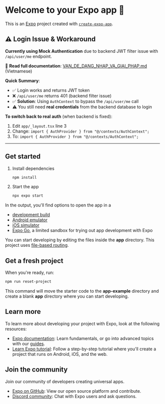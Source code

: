 # Welcome to your Expo app 👋

This is an [Expo](https://expo.dev) project created with [`create-expo-app`](https://www.npmjs.com/package/create-expo-app).

## ⚠️ Login Issue & Workaround

**Currently using Mock Authentication** due to backend JWT filter issue with `/api/user/me` endpoint.

📖 **Read full documentation**: [VAN_DE_DANG_NHAP_VA_GIAI_PHAP.md](./VAN_DE_DANG_NHAP_VA_GIAI_PHAP.md) (Vietnamese)

**Quick Summary**:

- ✅ Login works and returns JWT token
- ❌ `/api/user/me` returns 401 (backend filter issue)
- ✅ **Solution**: Using `AuthContext` to bypass the `/api/user/me` call
- ⚠️ You still need **real credentials** from the backend database to login

**To switch back to real auth** (when backend is fixed):

1. Edit `app/_layout.tsx` line 3
2. Change: `import { AuthProvider } from "@/contexts/AuthContext";`
3. To: `import { AuthProvider } from "@/contexts/AuthContext";`

---

## Get started

1. Install dependencies

   ```bash
   npm install
   ```

2. Start the app

   ```bash
   npx expo start
   ```

In the output, you'll find options to open the app in a

- [development build](https://docs.expo.dev/develop/development-builds/introduction/)
- [Android emulator](https://docs.expo.dev/workflow/android-studio-emulator/)
- [iOS simulator](https://docs.expo.dev/workflow/ios-simulator/)
- [Expo Go](https://expo.dev/go), a limited sandbox for trying out app development with Expo

You can start developing by editing the files inside the **app** directory. This project uses [file-based routing](https://docs.expo.dev/router/introduction).

## Get a fresh project

When you're ready, run:

```bash
npm run reset-project
```

This command will move the starter code to the **app-example** directory and create a blank **app** directory where you can start developing.

## Learn more

To learn more about developing your project with Expo, look at the following resources:

- [Expo documentation](https://docs.expo.dev/): Learn fundamentals, or go into advanced topics with our [guides](https://docs.expo.dev/guides).
- [Learn Expo tutorial](https://docs.expo.dev/tutorial/introduction/): Follow a step-by-step tutorial where you'll create a project that runs on Android, iOS, and the web.

## Join the community

Join our community of developers creating universal apps.

- [Expo on GitHub](https://github.com/expo/expo): View our open source platform and contribute.
- [Discord community](https://chat.expo.dev): Chat with Expo users and ask questions.

